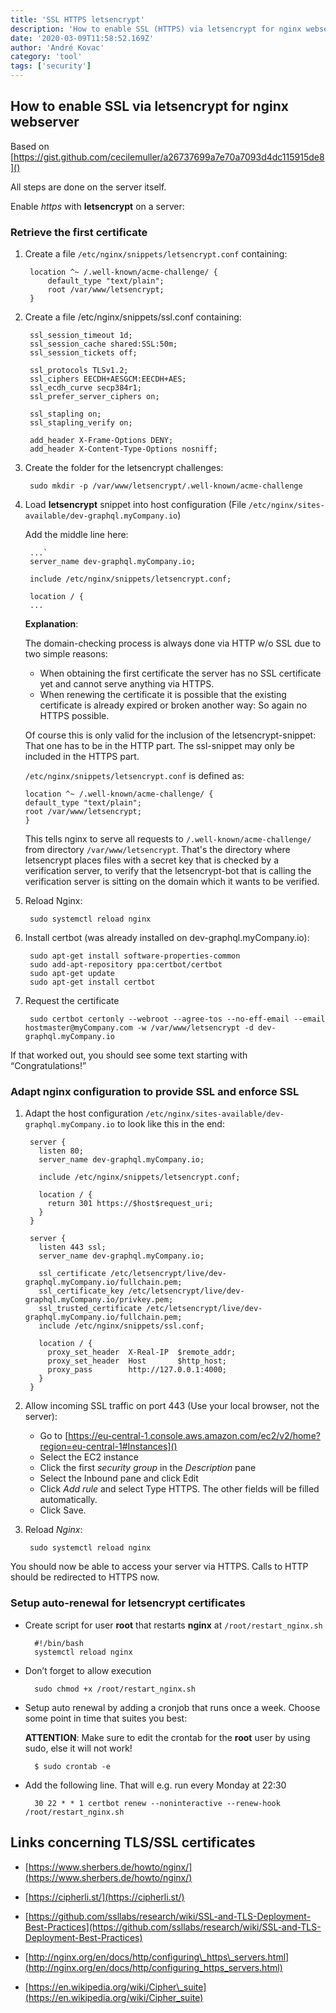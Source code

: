 ```yaml
---
title: 'SSL HTTPS letsencrypt'
description: 'How to enable SSL (HTTPS) via letsencrypt for nginx webserver'
date: '2020-03-09T11:58:52.169Z'
author: 'André Kovac'
category: 'tool'
tags: ['security']
---
```


## How to enable SSL via letsencrypt for nginx webserver

Based on [https://gist.github.com/cecilemuller/a26737699a7e70a7093d4dc115915de8]()

All steps are done on the server itself.

Enable *https* with **letsencrypt** on a server:

### Retrieve the first certificate

1. Create a file `/etc/nginx/snippets/letsencrypt.conf` containing:

		location ^~ /.well-known/acme-challenge/ {
		    default_type "text/plain";
		    root /var/www/letsencrypt;
		}

2. Create a file /etc/nginx/snippets/ssl.conf containing:

		ssl_session_timeout 1d;
		ssl_session_cache shared:SSL:50m;
		ssl_session_tickets off;

		ssl_protocols TLSv1.2;
		ssl_ciphers EECDH+AESGCM:EECDH+AES;
		ssl_ecdh_curve secp384r1;
		ssl_prefer_server_ciphers on;

		ssl_stapling on;
		ssl_stapling_verify on;

		add_header X-Frame-Options DENY;
		add_header X-Content-Type-Options nosniff;

3. Create the folder for the letsencrypt challenges:

		sudo mkdir -p /var/www/letsencrypt/.well-known/acme-challenge

4. Load **letsencrypt** snippet into host configuration (File `/etc/nginx/sites-available/dev-graphql.myCompany.io`)

	Add the middle line here:

		...`
		server_name dev-graphql.myCompany.io;

		include /etc/nginx/snippets/letsencrypt.conf;

		location / {
		...

	**Explanation**:

	The domain-checking process is always done via HTTP w/o SSL due to two simple reasons:
	* When obtaining the first certificate the server has no SSL certificate yet and cannot serve anything via HTTPS.
	* When renewing the certificate it is possible that the existing certificate is already expired or broken another way: So again no HTTPS possible.

	Of course this is only valid for the inclusion of the letsencrypt-snippet: That one has to be in the HTTP part. The ssl-snippet may only be included in the HTTPS part.

	`/etc/nginx/snippets/letsencrypt.conf` is defined as:

	```
	location ^~ /.well-known/acme-challenge/ {
    default_type "text/plain";
    root /var/www/letsencrypt;
	}
	```

	This tells nginx to serve all requests to `/.well-known/acme-challenge/` from directory `/var/www/letsencrypt`. That's the directory where letsencrypt places files with a secret key that is checked by a verification server, to verify that the letsencrypt-bot that is calling the verification server is sitting on the domain which it wants to be verified.


5. Reload Nginx:

		sudo systemctl reload nginx


6. Install certbot (was already installed on dev-graphql.myCompany.io):

		sudo apt-get install software-properties-common
		sudo add-apt-repository ppa:certbot/certbot
		sudo apt-get update
		sudo apt-get install certbot


7. Request the certificate

		sudo certbot certonly --webroot --agree-tos --no-eff-email --email hostmaster@myCompany.com -w /var/www/letsencrypt -d dev-graphql.myCompany.io

If that worked out, you should see some text starting with “Congratulations!”

### Adapt nginx configuration to provide SSL and enforce SSL

1. Adapt the host configuration `/etc/nginx/sites-available/dev-graphql.myCompany.io` to look like this in the end:

		server {
		  listen 80;
		  server_name dev-graphql.myCompany.io;

		  include /etc/nginx/snippets/letsencrypt.conf;

		  location / {
		    return 301 https://$host$request_uri;
		  }
		}

		server {
		  listen 443 ssl;
		  server_name dev-graphql.myCompany.io;

		  ssl_certificate /etc/letsencrypt/live/dev-graphql.myCompany.io/fullchain.pem;
		  ssl_certificate_key /etc/letsencrypt/live/dev-graphql.myCompany.io/privkey.pem;
		  ssl_trusted_certificate /etc/letsencrypt/live/dev-graphql.myCompany.io/fullchain.pem;
		  include /etc/nginx/snippets/ssl.conf;

		  location / {
		    proxy_set_header  X-Real-IP  $remote_addr;
		    proxy_set_header  Host       $http_host;
		    proxy_pass        http://127.0.0.1:4000;
		  }
		}

2. Allow incoming SSL traffic on port 443 (Use your local browser, not the server):

	* Go to [https://eu-central-1.console.aws.amazon.com/ec2/v2/home?region=eu-central-1#Instances]()
    * Select the EC2 instance
    * Click the first *security group* in the *Description* pane
    * Select the Inbound pane and click Edit
    * Click *Add rule* and select Type HTTPS. The other fields will be filled automatically.
    * Click Save.

3. Reload *Nginx*:

		sudo systemctl reload nginx

You should now be able to access your server via HTTPS. Calls to HTTP should be redirected to HTTPS now.

### Setup auto-renewal for letsencrypt certificates

* Create script for user **root** that restarts **nginx** at `/root/restart_nginx.sh`

		#!/bin/bash
		systemctl reload nginx

* Don’t forget to allow execution

		sudo chmod +x /root/restart_nginx.sh

* Setup auto renewal by adding a cronjob that runs once a week. Choose some point in time that suites you best:

	**ATTENTION**: Make sure to edit the crontab for the **root** user by using sudo, else it will not work!

		$ sudo crontab -e

* Add the following line. That will e.g. run every Monday at 22:30

		30 22 * * 1 certbot renew --noninteractive --renew-hook /root/restart_nginx.sh


## Links concerning TLS/SSL certificates

* [https://www.sherbers.de/howto/nginx/](https://www.sherbers.de/howto/nginx/)

* [https://cipherli.st/](https://cipherli.st/)

* [https://github.com/ssllabs/research/wiki/SSL-and-TLS-Deployment-Best-Practices](https://github.com/ssllabs/research/wiki/SSL-and-TLS-Deployment-Best-Practices)

* [http://nginx.org/en/docs/http/configuring\_https\_servers.html](http://nginx.org/en/docs/http/configuring_https_servers.html)

* [https://en.wikipedia.org/wiki/Cipher\_suite](https://en.wikipedia.org/wiki/Cipher_suite)